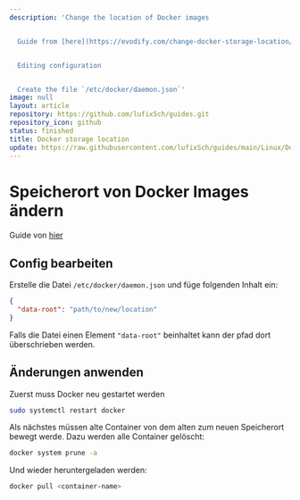 ```yaml
---
description: 'Change the location of Docker images


  Guide from [here](https://evodify.com/change-docker-storage-location/)


  Editing configuration


  Create the file `/etc/docker/daemon.json`'
image: null
layout: article
repository: https://github.com/lufixSch/guides.git
repository_icon: github
status: finished
title: Docker storage location
update: https://raw.githubusercontent.com/lufixSch/guides/main/Linux/Docker%20storage%20location.md
---
```


# Speicherort von Docker Images ändern

Guide von [hier](https://evodify.com/change-docker-storage-location/)

## Config bearbeiten

Erstelle die Datei `/etc/docker/daemon.json` und füge folgenden Inhalt ein:

```json
{
  "data-root": "path/to/new/location"
}
```

Falls die Datei einen Element `"data-root"` beinhaltet kann der pfad dort überschrieben werden.

## Änderungen anwenden

Zuerst muss Docker neu gestartet werden

```bash
sudo systemctl restart docker
```

Als nächstes müssen alte Container von dem alten zum neuen Speicherort bewegt werde.
Dazu werden alle Container gelöscht:

```bash
docker system prune -a
```

Und wieder heruntergeladen werden:

```bash
docker pull <container-name>
```